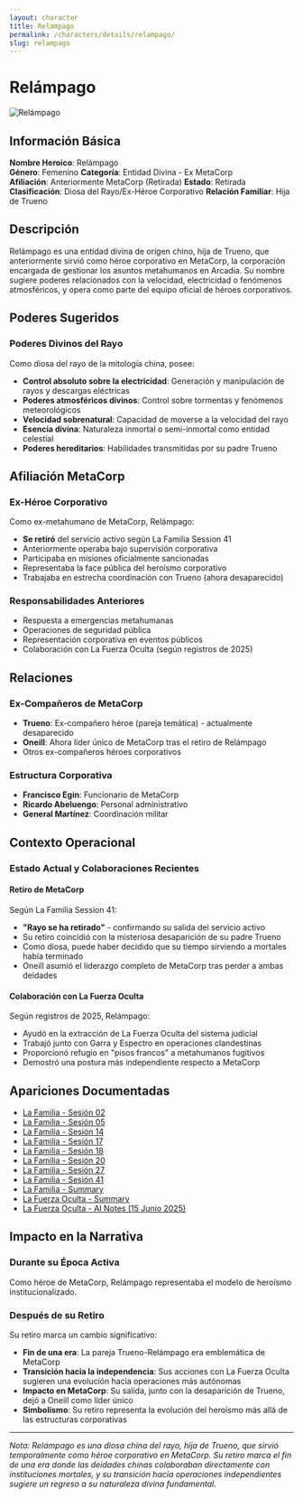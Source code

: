 ```yaml
---
layout: character
title: Relampago
permalink: /characters/details/relampago/
slug: relampago
---
```


# Relámpago

<div class="character-photo">
  <img src="{{ site.baseurl }}/assets/img/characters/Relampago.png" alt="Relámpago" />
</div>

## Información Básica

**Nombre Heroico**: Relámpago  
**Género**: Femenino
**Categoría**: Entidad Divina - Ex MetaCorp  
**Afiliación**: Anteriormente MetaCorp (Retirada)
**Estado**: Retirada  
**Clasificación**: Diosa del Rayo/Ex-Héroe Corporativo
**Relación Familiar**: Hija de Trueno

## Descripción

Relámpago es una entidad divina de origen chino, hija de Trueno, que anteriormente sirvió como héroe corporativo en MetaCorp, la corporación encargada de gestionar los asuntos metahumanos en Arcadia. Su nombre sugiere poderes relacionados con la velocidad, electricidad o fenómenos atmosféricos, y opera como parte del equipo oficial de héroes corporativos.

## Poderes Sugeridos

### Poderes Divinos del Rayo
Como diosa del rayo de la mitología china, posee:
- **Control absoluto sobre la electricidad**: Generación y manipulación de rayos y descargas eléctricas
- **Poderes atmosféricos divinos**: Control sobre tormentas y fenómenos meteorológicos
- **Velocidad sobrenatural**: Capacidad de moverse a la velocidad del rayo
- **Esencia divina**: Naturaleza inmortal o semi-inmortal como entidad celestial
- **Poderes hereditarios**: Habilidades transmitidas por su padre Trueno

## Afiliación MetaCorp

### Ex-Héroe Corporativo
Como ex-metahumano de MetaCorp, Relámpago:
- **Se retiró** del servicio activo según La Familia Session 41
- Anteriormente operaba bajo supervisión corporativa
- Participaba en misiones oficialmente sancionadas
- Representaba la face pública del heroísmo corporativo
- Trabajaba en estrecha coordinación con Trueno (ahora desaparecido)

### Responsabilidades Anteriores
- Respuesta a emergencias metahumanas
- Operaciones de seguridad pública  
- Representación corporativa en eventos públicos
- Colaboración con La Fuerza Oculta (según registros de 2025)

## Relaciones

### Ex-Compañeros de MetaCorp
- **Trueno**: Ex-compañero héroe (pareja temática) - actualmente desaparecido
- **Oneill**: Ahora líder único de MetaCorp tras el retiro de Relámpago
- Otros ex-compañeros héroes corporativos

### Estructura Corporativa
- **Francisco Egin**: Funcionario de MetaCorp
- **Ricardo Abeluengo**: Personal administrativo
- **General Martínez**: Coordinación militar

## Contexto Operacional

### Estado Actual y Colaboraciones Recientes

#### Retiro de MetaCorp
Según La Familia Session 41:
- **"Rayo se ha retirado"** - confirmando su salida del servicio activo
- Su retiro coincidió con la misteriosa desaparición de su padre Trueno
- Como diosa, puede haber decidido que su tiempo sirviendo a mortales había terminado
- Oneill asumió el liderazgo completo de MetaCorp tras perder a ambas deidades

#### Colaboración con La Fuerza Oculta
Según registros de 2025, Relámpago:
- Ayudó en la extracción de La Fuerza Oculta del sistema judicial
- Trabajó junto con Garra y Espectro en operaciones clandestinas
- Proporcionó refugio en "pisos francos" a metahumanos fugitivos
- Demostró una postura más independiente respecto a MetaCorp

## Apariciones Documentadas
- [La Familia - Sesión 02](../../campaigns/la-familia/session-02.md)
- [La Familia - Sesión 05](../../campaigns/la-familia/session-05.md)
- [La Familia - Sesión 14](../../campaigns/la-familia/session-14.md)
- [La Familia - Sesión 17](../../campaigns/la-familia/session-17.md)
- [La Familia - Sesión 18](../../campaigns/la-familia/session-18.md)
- [La Familia - Sesión 20](../../campaigns/la-familia/session-20.md)
- [La Familia - Sesión 27](../../campaigns/la-familia/session-27.md)
- [La Familia - Sesión 41](../../campaigns/la-familia/session-41.md)
- [La Familia - Summary](../../campaigns/la-familia/summary/summary.md)
- [La Fuerza Oculta - Summary](../../campaigns/la-fuerza-oculta/summary/summary.md)
- [La Fuerza Oculta - AI Notes (15 Junio 2025)](../../campaigns/la-fuerza-oculta/ai-notes/2025-06-15-gemini-notes.md)

## Impacto en la Narrativa

### Durante su Época Activa
Como héroe de MetaCorp, Relámpago representaba el modelo de heroísmo institucionalizado.

### Después de su Retiro
Su retiro marca un cambio significativo:
- **Fin de una era**: La pareja Trueno-Relámpago era emblemática de MetaCorp
- **Transición hacia la independencia**: Sus acciones con La Fuerza Oculta sugieren una evolución hacia operaciones más autónomas
- **Impacto en MetaCorp**: Su salida, junto con la desaparición de Trueno, dejó a Oneill como líder único
- **Simbolismo**: Su retiro representa la evolución del heroísmo más allá de las estructuras corporativas

---

*Nota: Relámpago es una diosa china del rayo, hija de Trueno, que sirvió temporalmente como héroe corporativo en MetaCorp. Su retiro marca el fin de una era donde las deidades chinas colaboraban directamente con instituciones mortales, y su transición hacia operaciones independientes sugiere un regreso a su naturaleza divina fundamental.*
